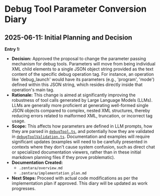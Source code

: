 # Debug Tool Parameter Conversion Diary

## 2025-06-11: Initial Planning and Decision

**Entry 1:**

*   **Decision:** Approved the proposal to change the parameter passing mechanism for debug tools. Parameters will move from being individual XML child elements to a single JSON object string provided as the text content of the specific debug operation tag. For instance, an operation like 'debug_launch' would have its parameters (e.g., 'program', 'mode') defined within this JSON string, which resides directly inside that operation's main tag.
*   **Rationale:** This change is aimed at significantly improving the robustness of tool calls generated by Large Language Models (LLMs). LLMs are generally more proficient at generating well-formed single JSON objects compared to complex, nested XML structures, thereby reducing errors related to malformed XML, truncation, or incorrect tag usage.
*   **Scope:** This affects how parameters are defined in LLM prompts, how they are parsed in [`debugTool.ts`](src/core/tools/debugTool.ts:1), and potentially how they are validated in [`debugToolValidation.ts`](src/core/tools/debugToolValidation.ts:1). Documentation and examples will require significant updates (examples will need to be carefully presented in contexts where they don't cause system confusion, such as direct chat or specialized documentation viewers, rather than in these initial markdown planning files if they prove problematic).
*   **Documentation Created:**
    *   `.zentara/overview.md`
    *   `.zentara/implementation_plan.md`
*   **Next Steps:** Proceed with actual code modifications as per the implementation plan if approved. This diary will be updated as work progresses.